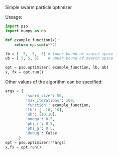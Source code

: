Simple swarm particle optimizer 

Ussage: 

```python
import pso
import numpy as np 

def example_function(x): 
    return np.sum(x**2)

lb = [ -5, -5, -5] # lower bound of search space 
ub = [ 5, 5, 5]    # upper bound of search space

opt = pso.optimizer( example_function, lb, ub)
x, fx = opt.run()
```

Other values of the algorithm can be specified: 

```python
args = {
         'swarm_size': 50,
         'max_iterations': 100,
         'function': example_function,
         'lb': [ -10,-10],  
         'ub': [10,10],     
         'omega': 0.5,
         'phi_r': 0.5,
         'phi_g': 0.5,
         'debug': False   
      }
opt = pso.optimizer(**args)
x,fx = opt.run()
```


